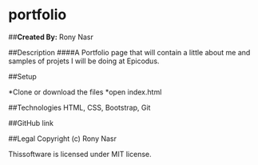 # portfolio

##**Created By:** Rony Nasr

##Description
####A Portfolio page that will contain a little about me and samples of projets I will be doing at Epicodus.

##Setup 

*Clone or download the files 
*open index.html

##Technologies
HTML, CSS, Bootstrap, Git

##GitHub link

##Legal
Copyright (c) Rony Nasr

Thissoftware is licensed under MIT license.




